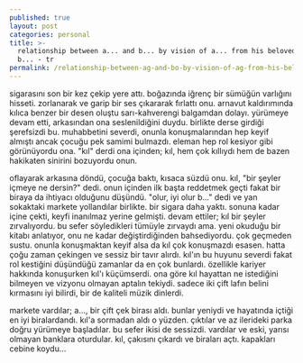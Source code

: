```yaml
---
published: true
layout: post
categories: personal
title: >-
  relationship between a... and b... by vision of a... from his beloved friend
  b... - tr
permalink: /relationship-between-ag-and-bo-by-vision-of-ag-from-his-beloved-friend-bo-tr
---
```

sigarasını son bir kez çekip yere attı. boğazında iğrenç bir sümüğün varlığını hisseti. zorlanarak ve garip bir ses çıkararak fırlattı onu. arnavut kaldırımında kılıca benzer bir desen oluştu sarı-kahverengi balgamdan dolayı. yürümeye devam etti, arkasından ona seslenildiğini duydu. birlikte derse girdiği şerefsizdi bu. muhabbetini severdi, onunla konuşmalarından hep keyif almıştı ancak çocuğu pek samimi bulmazdı. eleman hep rol kesiyor gibi görünüyordu ona. "kıl" derdi ona içinden; kıl, hem çok kıllıydı hem de bazen hakikaten sinirini bozuyordu onun. 

oflayarak arkasına döndü, çocuğa baktı, kısaca süzdü onu. kıl, "bir şeyler içmeye ne dersin?" dedi. onun içinden ilk başta reddetmek geçti fakat bir biraya da ihtiyacı olduğunu düşündü. "olur, iyi olur b..." dedi ve yan sokaktaki markete yollandılar birlikte. bir sigara daha yaktı. sonuna kadar içine çekti, keyfi inanılmaz yerine gelmişti. devam ettiler; kıl bir şeyler zırvalıyordu. bu sefer söyledikleri tümüyle zırvaydı ama. yeni okuduğu bir kitabı anlatıyor, onu ne kadar değiştirdiğinden bahsediyordu. çok geçmeden sustu. onunla konuşmaktan keyif alsa da kıl çok konuşmazdı esasen. hatta çoğu zaman çekingen ve sessiz bir tavır alırdı. kıl'ın bu huyunu severdi fakat rol kestiğini düşündüğü zamanlar da en çok bunlardı. özellikle kariyer hakkında konuşurken kıl'ı küçümserdi. ona göre kıl hayattan ne istediğini bilmeyen ve vizyonu olmayan aptalın tekiydi. sadece iki çift lafın belini kırmasını iyi bilirdi, bir de kaliteli müzik dinlerdi. 

markete vardılar; a..., bir çift çek birası aldı. bunlar yeniydi ve hayatında içtiği en iyi biralardandı. kıl'a sormadan aldı o yüzden. çıktılar ve az ilerideki parka doğru yürümeye başladılar. bu sefer ikisi de sessizdi. vardılar ve eski, yarısı olmayan banklara oturdular. kıl, çakısını çıkardı ve biraları açtı. kapakları cebine koydu...
